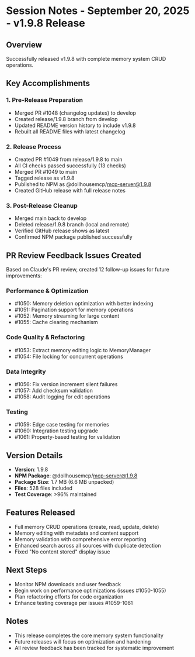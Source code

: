 # Session Notes - September 20, 2025 - v1.9.8 Release

## Overview
Successfully released v1.9.8 with complete memory system CRUD operations.

## Key Accomplishments

### 1. Pre-Release Preparation
- Merged PR #1048 (changelog updates) to develop
- Created release/1.9.8 branch from develop
- Updated README version history to include v1.9.8
- Rebuilt all README files with latest changelog

### 2. Release Process
- Created PR #1049 from release/1.9.8 to main
- All CI checks passed successfully (13 checks)
- Merged PR #1049 to main
- Tagged release as v1.9.8
- Published to NPM as @dollhousemcp/mcp-server@1.9.8
- Created GitHub release with full release notes

### 3. Post-Release Cleanup
- Merged main back to develop
- Deleted release/1.9.8 branch (local and remote)
- Verified GitHub release shows as latest
- Confirmed NPM package published successfully

## PR Review Feedback Issues Created
Based on Claude's PR review, created 12 follow-up issues for future improvements:

### Performance & Optimization
- #1050: Memory deletion optimization with better indexing
- #1051: Pagination support for memory operations
- #1052: Memory streaming for large content
- #1055: Cache clearing mechanism

### Code Quality & Refactoring
- #1053: Extract memory editing logic to MemoryManager
- #1054: File locking for concurrent operations

### Data Integrity
- #1056: Fix version increment silent failures
- #1057: Add checksum validation
- #1058: Audit logging for edit operations

### Testing
- #1059: Edge case testing for memories
- #1060: Integration testing upgrade
- #1061: Property-based testing for validation

## Version Details
- **Version**: 1.9.8
- **NPM Package**: @dollhousemcp/mcp-server@1.9.8
- **Package Size**: 1.7 MB (6.6 MB unpacked)
- **Files**: 528 files included
- **Test Coverage**: >96% maintained

## Features Released
- Full memory CRUD operations (create, read, update, delete)
- Memory editing with metadata and content support
- Memory validation with comprehensive error reporting
- Enhanced search across all sources with duplicate detection
- Fixed "No content stored" display issue

## Next Steps
- Monitor NPM downloads and user feedback
- Begin work on performance optimizations (issues #1050-1055)
- Plan refactoring efforts for code organization
- Enhance testing coverage per issues #1059-1061

## Notes
- This release completes the core memory system functionality
- Future releases will focus on optimization and hardening
- All review feedback has been tracked for systematic improvement